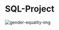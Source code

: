 # SQL-Project

<img src="https://cdn.winsightmedia.com/platform/files/public/2018-04/background/400x600/gender-equality_1524505445.jpg" alt="gender-equality-img">
